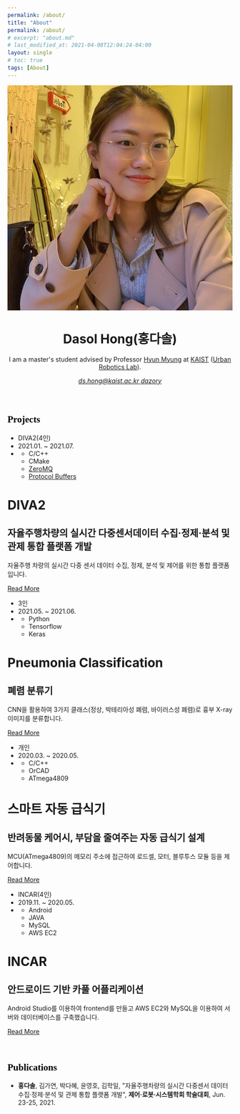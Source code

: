 ```yaml
---
permalink: /about/
title: "About"
permalink: /about/
# excerpt: "about.md"
# last_modified_at: 2021-04-08T12:04:24-04:00
layout: single
# toc: true
tags: [About]
---
```


<header class="header" role="banner" style="margin-bottom:20px;">
    <hgroup><img class="headshot" itemprop="image" src="/files/about/image-20210719210344925.png" alt="Dasol Hong"/>
      <h1 class="name" itemprop="name">Dasol Hong(홍다솔)</h1>
        <div class="user-description" itemprop="description">
            <p>I am a master's student advised by Professor <a href="https://urobot.kaist.ac.kr/url_teams/prof-hyunmyung/">Hyun Myung</a> at <a href="https://kaist.ac.kr/kr/">KAIST</a> (<a href="https://urobot.kaist.ac.kr/">Urban Robotics Lab</a>).</p>
        </div>
    </hgroup>
    <address class="contact-details">   
        <a class="email" href="mailto:ds.hong@kaist.ac.kr" itemprop="email">
            <i class="fas fa-envelope" style="user-select: auto;"></i>
            <span class="content">ds.hong@kaist.ac.kr</span>
        </a>
        <a class="GitHub" href="https://github.com/dazory/" itemprop="email">
            <i class="fab fa-github"></i>
            <span class="content">dazory</span>
        </a>
    </address>
</header>

<br>


<h2 style="
    font-weight: bold;
    font-family: 'Pretendard-Regular' !important;
    color:black !important;
    border: 0 !important;"> Projects </h2>

<div class="blog-card">
    <div class="meta">
        <div class="photo" style="background-image: url(/files/about/image-20210719184530047.png)"></div>
        <ul class="details">
        <li class="author">DIVA2(4인)</li>
        <li class="date">2021.01. ~ 2021.07.</li>
        <li class="tags">
            <ul>
            <li>C/C++</li>
            <li>CMake</li>
            <li><a href="https://zeromq.org/" target="_blank">ZeroMQ</a></li>
            <li><a href="https://developers.google.com/protocol-buffers" target="_blank">Protocol Buffers</a></li>
            </ul>
        </li>
        </ul>
    </div>
    <div class="description">
        <h1>DIVA2</h1>
        <h2>자율주행차량의 실시간 다중센서데이터 수집·정제·분석 및 관제 통합 플랫폼 개발</h2>
        <p>자율주행 차량의 실시간 다중 센서 데이터 수집, 정제, 분석 및 제어를 위한 통합 플랫폼입니다.</p>
        <p class="read-more">
        <a href="https://github.com/dazory/diva2" target="_blank">Read More</a>
        </p>
    </div>
</div>
<div class="blog-card alt">
    <div class="meta">
        <div class="photo" style="background-image: url(/files/about/image-20210719190415893.png)"></div>
        <ul class="details">
        <li class="author">3인</li>
        <li class="date">2021.05. ~ 2021.06.</li>
        <li class="tags">
            <ul>
            <li>Python</li>
            <li>Tensorflow</li>
            <li>Keras</li>
            </ul>
        </li>
        </ul>
    </div>
    <div class="description">
        <h1>Pneumonia Classification</h1>
        <h2>폐렴 분류기</h2>
        <p>CNN을 활용하여 3가지 클래스(정상, 박테리아성 폐렴, 바이러스성 폐렴)로 흉부 X-ray 이미지를 분류합니다.</p>
        <p class="read-more">
        <a href="https://github.com/dazory/Pneumonia-Classification" target="_blank">Read More</a>
        </p>
    </div>
</div>
<div class="blog-card">
    <div class="meta">
        <div class="photo" style="background-image: url(/files/about/image-20210719192637676.png)"></div>
        <ul class="details">
        <li class="author">개인</li>
        <li class="date">2020.03. ~ 2020.05.</li>
        <li class="tags">
            <ul>
            <li>C/C++</li>
            <li>OrCAD</li>
            <li>ATmega4809</li>
            </ul>
        </li>
        </ul>
    </div>
    <div class="description">
        <h1>스마트 자동 급식기</h1>
        <h2>반려동물 케어시, 부담을 줄여주는 자동 급식기 설계</h2>
        <p>MCU(ATmega4809)의 메모리 주소에 접근하여 로드셀, 모터, 블루투스 모듈 등을 제어합니다.</p>
        <p class="read-more">
        <a href="#" onclick="return false;" target="_blank">Read More</a>
        </p>
    </div>
</div>
<div class="blog-card alt">
    <div class="meta">
        <div class="photo" style="background-image: url(/files/about/image-20210719194650595.png)"></div>
        <ul class="details">
        <li class="author">INCAR(4인)</li>
        <li class="date">2019.11. ~ 2020.05.</li>
        <li class="tags">
            <ul>
            <li>Android</li>
            <li>JAVA</li>
            <li>MySQL</li>
            <li>AWS EC2</li>
            </ul>
        </li>
        </ul>
    </div>
    <div class="description">
        <h1>INCAR</h1>
        <h2>안드로이드 기반 카풀 어플리케이션</h2>
        <p>Android Studio를 이용하여 frontend를 만들고 AWS EC2와 MySQL을 이용하여 서버와 데이터베이스를 구축했습니다.</p>
        <p class="read-more">
        <a href="https://github.com/juwon0605/INCAR" onclick="return false;" target="_blank">Read More</a>
        </p>
    </div>
</div>


<br>


<h2 style="
    font-weight: bold;
    font-family: 'Pretendard-Regular' !important;
    color:black !important;
    border: 0 !important;"> Publications </h2>

* **홍다솔**, 김가연, 박다혜, 윤영호, 김학일, "자율주행차량의 실시간 다중센서 데이터 수집·정제·분석 및 관제 통합 플랫폼 개발", **제어·로봇·시스템학회 학술대회**, Jun. 23-25, 2021.




<br>    


